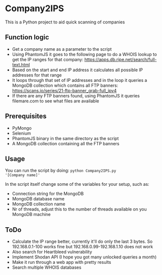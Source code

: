 # Company2IPS
This is a Python project to aid quick scanning of companies

## Function logic
* Get a company name as a parameter to the script
* Using PhantomJS it goes to the following page to do a WHOIS lookup to get the IP ranges for that company: https://apps.db.ripe.net/search/full-text.html
* Based on the start and end IP address it calculates all possible IP addresses for that range
* It loops through that set of IP addresses and in the loop it queries a MongoDB collection which contains all FTP banners: https://scans.io/series/21-ftp-banner_grab-full_ipv4
* If there are any FTP banners found, using PhantomJS it queries filemare.com to see what files are available

## Prerequisites
* PyMongo
* Selenium
* PhantomJS binary in the same directory as the script
* A MongoDB collection containing all the FTP banners

## Usage
You can run the script by doing:
<code>python Company2IPS.py '[Company name]'</code>

In the script itself change some of the variables for your setup, such as:
* Connection string for the MongoDB
* MongoDB database name
* MongoDB collection name
* Nr of threads, adjust this to the number of threads available on you MongoDB machine

## ToDo
* Calculate the IP range better, currently it'll do only the last 3 bytes. So 192.168.0.1-100 works fine but 192.168.0.99-192.168.1.10 does not work
* Also search for Heartbleed vulnerability
* Implement Shodan API (I hope you got many unlocked queries a month)
* Make it run through a web app with pretty results
* Search multiple WHOIS databases
